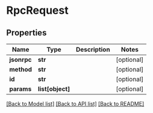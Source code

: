 # RpcRequest

## Properties
Name | Type | Description | Notes
------------ | ------------- | ------------- | -------------
**jsonrpc** | **str** |  | [optional] 
**method** | **str** |  | [optional] 
**id** | **str** |  | [optional] 
**params** | **list[object]** |  | [optional] 

[[Back to Model list]](../README.md#documentation-for-models) [[Back to API list]](../README.md#documentation-for-api-endpoints) [[Back to README]](../README.md)

